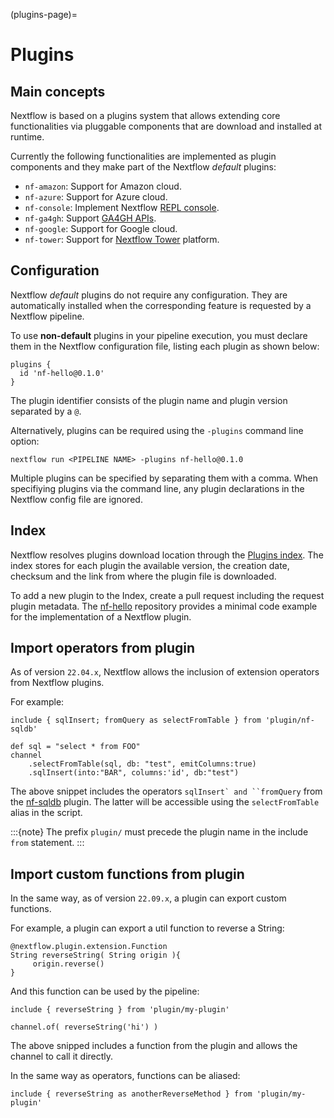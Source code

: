 (plugins-page)=

# Plugins

## Main concepts

Nextflow is based on a plugins system that allows extending core functionalities via pluggable components
that are download and installed at runtime.

Currently the following functionalities are implemented as plugin components and they make part of the
Nextflow *default* plugins:

- `nf-amazon`: Support for Amazon cloud.
- `nf-azure`: Support for Azure cloud.
- `nf-console`: Implement Nextflow [REPL console](https://www.nextflow.io/blog/2015/introducing-nextflow-console.html).
- `nf-ga4gh`: Support [GA4GH APIs](https://www.ga4gh.org/).
- `nf-google`: Support for Google cloud.
- `nf-tower`: Support for [Nextflow Tower](https://tower.nf) platform.

## Configuration

Nextflow *default* plugins do not require any configuration. They are automatically installed when
the corresponding feature is requested by a Nextflow pipeline.

To use **non-default** plugins in your pipeline execution, you must declare them in the Nextflow configuration file,
listing each plugin as shown below:

```
plugins {
  id 'nf-hello@0.1.0'
}
```

The plugin identifier consists of the plugin name and plugin version separated by a `@`.

Alternatively, plugins can be required using the `-plugins` command line option:

```
nextflow run <PIPELINE NAME> -plugins nf-hello@0.1.0
```

Multiple plugins can be specified by separating them with a comma.
When specifiying plugins via the command line, any plugin declarations in the Nextflow config file are ignored.

## Index

Nextflow resolves plugins download location through the [Plugins index](https://github.com/nextflow-io/plugins/).
The index stores for each plugin the available version, the creation date, checksum and the link from where the plugin
file is downloaded.

To add a new plugin to the Index, create a pull request including the request plugin metadata.
The [nf-hello](https://github.com/nextflow-io/nf-hello) repository provides a minimal code example for
the implementation of a Nextflow plugin.

## Import operators from plugin

As of version `22.04.x`, Nextflow allows the inclusion of extension operators from Nextflow plugins.

For example:

```
include { sqlInsert; fromQuery as selectFromTable } from 'plugin/nf-sqldb'

def sql = "select * from FOO"
channel
    .selectFromTable(sql, db: "test", emitColumns:true)
    .sqlInsert(into:"BAR", columns:'id', db:"test")
```

The above snippet includes the operators ``` sqlInsert` and ``fromQuery ``` from the
[nf-sqldb](https://github.com/nextflow-io/nf-sqldb) plugin. The latter will be accessible using
the `selectFromTable` alias in the script.

:::{note}
The prefix `plugin/` must precede the plugin name in the include `from` statement.
:::

## Import custom functions from plugin

In the same way, as of version `22.09.x`, a plugin can export custom functions.

For example, a plugin can export a util function to reverse a String:

```
@nextflow.plugin.extension.Function
String reverseString( String origin ){
     origin.reverse()
}
```

And this function can be used by the pipeline:

```
include { reverseString } from 'plugin/my-plugin'

channel.of( reverseString('hi') )
```

The above snipped includes a function from the plugin and allows the channel to call it directly.

In the same way as operators, functions can be aliased:

```
include { reverseString as anotherReverseMethod } from 'plugin/my-plugin'
```
